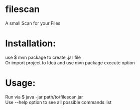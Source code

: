 # filescan
A small Scan for your Files

# Installation:

use $ mvn package to create .jar file<br>
Or import project to Idea and use mvn package execute option

# Usage:
Run via $ java -jar path/to/filescan.jar<br>
Use --help option to see all possible commands list
